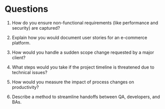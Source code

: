 # Questions

1. How do you ensure non-functional requirements (like performance and security) are captured?

2. Explain how you would document user stories for an e-commerce platform.

3. How would you handle a sudden scope change requested by a major client?

4. What steps would you take if the project timeline is threatened due to technical issues?

5. How would you measure the impact of process changes on productivity?

6. Describe a method to streamline handoffs between QA, developers, and BAs.
